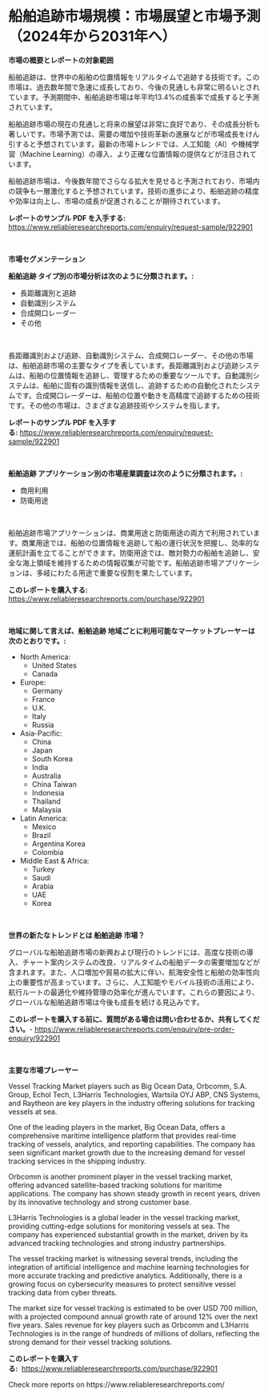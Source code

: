 <p><h1>船舶追跡市場規模：市場展望と市場予測（2024年から2031年へ）</h1></p><p><strong>市場の概要とレポートの対象範囲</strong></p>
<p><p>船舶追跡は、世界中の船舶の位置情報をリアルタイムで追跡する技術です。この市場は、過去数年間で急速に成長しており、今後の見通しも非常に明るいとされています。予測期間中、船舶追跡市場は年平均13.4%の成長率で成長すると予測されています。</p><p>船舶追跡市場の現在の見通しと将来の展望は非常に良好であり、その成長分析も著しいです。市場予測では、需要の増加や技術革新の進展などが市場成長をけん引すると予想されています。最新の市場トレンドでは、人工知能（AI）や機械学習（Machine Learning）の導入、より正確な位置情報の提供などが注目されています。</p><p>船舶追跡市場は、今後数年間でさらなる拡大を見せると予測されており、市場内の競争も一層激化すると予想されています。技術の進歩により、船舶追跡の精度や効率は向上し、市場の成長が促進されることが期待されています。</p></p>
<p><strong>レポートのサンプル PDF を入手する:</strong> <a href="https://www.reliableresearchreports.com/enquiry/request-sample/922901">https://www.reliableresearchreports.com/enquiry/request-sample/922901</a></p>
<p>&nbsp;</p>
<p><strong>市場セグメンテーション</strong></p>
<p><strong>船舶追跡 タイプ別の市場分析は次のように分類されます。:</strong></p>
<p><ul><li>長距離識別と追跡</li><li>自動識別システム</li><li>合成開口レーダー</li><li>その他</li></ul></p>
<p>&nbsp;</p>
<p><p>長距離識別および追跡、自動識別システム、合成開口レーダー、その他の市場は、船舶追跡市場の主要なタイプを表しています。長距離識別および追跡システムは、船舶の位置情報を追跡し、管理するための重要なツールです。自動識別システムは、船舶に固有の識別情報を送信し、追跡するための自動化されたシステムです。合成開口レーダーは、船舶の位置や動きを高精度で追跡するための技術です。その他の市場は、さまざまな追跡技術やシステムを指します。</p></p>
<p><strong>レポートのサンプル PDF を入手する:</strong>&nbsp;<a href="https://www.reliableresearchreports.com/enquiry/request-sample/922901">https://www.reliableresearchreports.com/enquiry/request-sample/922901</a></p>
<p>&nbsp;</p>
<p><strong> 船舶追跡 アプリケーション別の市場産業調査は次のように分類されます。:</strong></p>
<p><ul><li>商用利用</li><li>防衛用途</li></ul></p>
<p>&nbsp;</p>
<p><p>船舶追跡市場アプリケーションは、商業用途と防衛用途の両方で利用されています。商業用途では、船舶の位置情報を追跡して船の運行状況を把握し、効率的な運航計画を立てることができます。防衛用途では、敵対勢力の船舶を追跡し、安全な海上領域を維持するための情報収集が可能です。船舶追跡市場アプリケーションは、多岐にわたる用途で重要な役割を果たしています。</p></p>
<p><strong>このレポートを購入する:</strong>&nbsp; <a href="https://www.reliableresearchreports.com/purchase/922901">https://www.reliableresearchreports.com/purchase/922901</a></p>
<p>&nbsp;</p>
<p><strong>地域に関して言えば、船舶追跡 地域ごとに利用可能なマーケットプレーヤーは次のとおりです。:</strong></p>
<p><ul>
    <li>
        North America:
        <ul>
            <li>United States</li>
            <li>Canada</li>
        </ul>
    </li>
    <li>
        Europe:
        <ul>
            <li>Germany</li>
            <li>France</li>
            <li>U.K.</li>
            <li>Italy</li>
            <li>Russia</li>
        </ul>
    </li>
    <li>
        Asia-Pacific:
        <ul>
            <li>China</li>
            <li>Japan</li>
            <li>South Korea</li>
            <li>India</li>
            <li>Australia</li>
            <li>China Taiwan</li>
            <li>Indonesia</li>
            <li>Thailand</li>
            <li>Malaysia</li>
        </ul>
    </li>
    <li>
        Latin America:
        <ul>
            <li>Mexico</li>
            <li>Brazil</li>
            <li>Argentina Korea</li>
            <li>Colombia</li>
        </ul>
    </li>
    <li>
        Middle East & Africa:
        <ul>
            <li>Turkey</li>
            <li>Saudi</li>
            <li>Arabia</li>
            <li>UAE</li>
            <li>Korea</li>
        </ul>
    </li>
    </ul></p>
<p>&nbsp;</p>
<p><strong>世界の新たなトレンドとは 船舶追跡 市場？</strong></p>
<p><p>グローバルな船舶追跡市場の新興および現行のトレンドには、高度な技術の導入、チャート案内システムの改良、リアルタイムの船舶データの需要増加などが含まれます。また、人口増加や貿易の拡大に伴い、航海安全性と船舶の効率性向上の重要性が高まっています。さらに、人工知能やモバイル技術の活用により、航行ルートの最適化や維持管理の効率化が進んでいます。これらの要因により、グローバルな船舶追跡市場は今後も成長を続ける見込みです。</p></p>
<p><strong>このレポートを購入する前に、質問がある場合は問い合わせるか、共有してください。</strong>- <a href="https://www.reliableresearchreports.com/enquiry/pre-order-enquiry/922901">https://www.reliableresearchreports.com/enquiry/pre-order-enquiry/922901</a></p>
<p>&nbsp;</p>
<p><strong>主要な市場プレーヤー</strong></p>
<p><p>Vessel Tracking Market players such as Big Ocean Data, Orbcomm, S.A. Group, Echol Tech, L3Harris Technologies, Wartsila OYJ ABP, CNS Systems, and Raytheon are key players in the industry offering solutions for tracking vessels at sea.</p><p>One of the leading players in the market, Big Ocean Data, offers a comprehensive maritime intelligence platform that provides real-time tracking of vessels, analytics, and reporting capabilities. The company has seen significant market growth due to the increasing demand for vessel tracking services in the shipping industry. </p><p>Orbcomm is another prominent player in the vessel tracking market, offering advanced satellite-based tracking solutions for maritime applications. The company has shown steady growth in recent years, driven by its innovative technology and strong customer base.</p><p>L3Harris Technologies is a global leader in the vessel tracking market, providing cutting-edge solutions for monitoring vessels at sea. The company has experienced substantial growth in the market, driven by its advanced tracking technologies and strong industry partnerships.</p><p>The vessel tracking market is witnessing several trends, including the integration of artificial intelligence and machine learning technologies for more accurate tracking and predictive analytics. Additionally, there is a growing focus on cybersecurity measures to protect sensitive vessel tracking data from cyber threats.</p><p>The market size for vessel tracking is estimated to be over USD 700 million, with a projected compound annual growth rate of around 12% over the next five years. Sales revenue for key players such as Orbcomm and L3Harris Technologies is in the range of hundreds of millions of dollars, reflecting the strong demand for their vessel tracking solutions.</p></p>
<p><strong>このレポートを購入する:</strong>&nbsp;&nbsp;<a href="https://www.reliableresearchreports.com/purchase/922901">https://www.reliableresearchreports.com/purchase/922901</a></p>
<p>Check more reports on https://www.reliableresearchreports.com/</p>